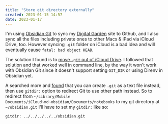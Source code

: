 ```yaml
---
title: "Store git directory externally"
created: 2023-01-15 14:57
date: 2023-01-17
---
```


I'm using [Obsidian Git](https://github.com/denolehov/obsidian-git) to sync my [Digital Garden](Digital%20Garden.md) site to Github, and I also sync all the files including private ones to other Macs & iPad via iCloud Drive, too. However syncing `.git` folder on iCloud is a bad idea and will eventually cause `fatal: bad object HEAD`.

The solution I found is to [move `.git` out of iCloud Drive](https://josh.fail/2022/a-solution-for-git-repos-and-icloud). I followed that solution and that worked well in command line, by the way it won't work with Obsidian Git since it doesn't support setting `GIT_DIR` or using Direnv in Obsidian yet.

A searched more and [found](https://github.com/denolehov/obsidian-git/issues/55) that you can create `.git` as a text file instead, then use `gitdir:` option to redirect Git to use other path instead. So to redirect from `~/Library/Mobile Documents/iCloud~md~obsidian/Documents/notebooks` to my git directory at `~/obsidian.git` I'll  have to set my `gitdir:` like so:

```
gitdir: ../../../../../obsidian.git
```